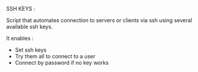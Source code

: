 SSH KEYS :

Script that automates connection to servers or clients via ssh using several available ssh keys.

It enables :
- Set ssh keys 
- Try them all to connect to a user
- Connect by password if no key works
